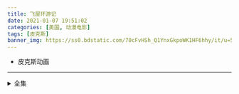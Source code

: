 ```yaml
---
title: 飞屋环游记
date: 2021-01-07 19:51:02
categories: [美国, 动漫电影]
tags: [皮克斯]
banner_img: https://ss0.bdstatic.com/70cFvHSh_Q1YnxGkpoWK1HF6hhy/it/u=577472964,715662450&fm=26&gp=0.jpg
---
```

* 皮克斯动画
---
<!-- more -->
<details>
<summary>全集</summary>
{% dplayer "url:https://video.dious.cc/20200710/fSx8HMxF/1000kb/hls/index.m3u8" "type:hls" %}
</details>
